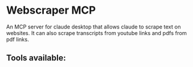 # Webscraper MCP
An MCP server for claude desktop that allows claude to scrape text on websites. It can also scrape transcripts from youtube links and pdfs from pdf links. 

## Tools available:
